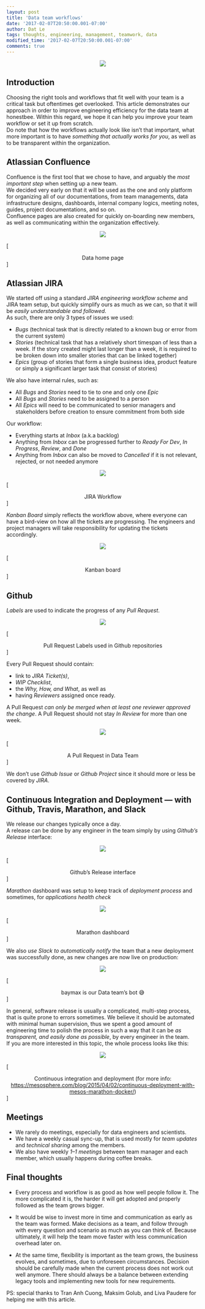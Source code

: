 ```yaml
---
layout: post
title: 'Data team workflows'
date: '2017-02-07T20:50:00.001-07:00'
author: Dat Le
tags: thoughts, engineering, management, teamwork, data
modified_time: '2017-02-07T20:50:00.001-07:00'
comments: true
---
```


<center><img src="https://cdn-images-1.medium.com/max/2000/1*mkRF5wuUs9DWF0wyb3_PPw.jpeg"></center>

## Introduction

Choosing the right tools and workflows that fit well with your team is a critical task but oftentimes get overlooked. This article demonstrates our approach in order to improve engineering efficiency for the data team at honestbee. Within this regard, we hope it can help you improve your team workflow or set it up from scratch.
<br>
Do note that how the workflows actually look like isn’t that important, what more important is to have *something that actually works for you*, as well as to be transparent within the organization.

## Atlassian Confluence

Confluence is the first tool that we chose to have, and arguably the *most important step* when setting up a new team.
<br>
We decided very early on that it will be used as the one and only platform for organizing all of our documentations, from team managements, data infrastructure designs, dashboards, internal company logics, meeting notes, guides, project documentations, and so on.
<br>
Confluence pages are also created for quickly on-boarding new members, as well as communicating within the organization effectively.
<br>

<center><img src="https://cdn-images-1.medium.com/max/800/1*Wfs1QpM-XQnzt3QzXc2rgw.png?style=centerme"></center>

[<center>Data home page</center>]

## Atlassian JIRA

We started off using a standard *JIRA engineering workflow scheme* and JIRA team setup, but quickly simplify ours as much as we can, so that it will be *easily understandable and followed*.
<br>
As such, there are only 3 types of issues we used:

- *Bugs* (technical task that is directly related to a known bug or error from the current system)
- *Stories* (technical task that has a relatively short timespan of less than a week. If the story created might last longer than a week, it is required to be broken down into smaller stories that can be linked together)
- *Epics* (group of stories that form a single business idea, product feature or simply a significant larger task that consist of stories)

We also have internal rules, such as:

- All *Bugs* and *Stories* need to tie to one and only one *Epic*
- All *Bugs* and *Stories* need to be assigned to a person
- All *Epics* will need to be communicated to senior managers and stakeholders before creation to ensure commitment from both side

Our workflow:

- Everything starts at *Inbox* (a.k.a backlog)
- Anything from *Inbox* can be progressed further to *Ready For Dev*, *In Progress*, *Review*, and *Done*
- Anything from *Inbox* can also be moved to *Cancelled* if it is not relevant, rejected, or not needed anymore

<center><img src="https://cdn-images-1.medium.com/max/1000/1*IGvdPyijujypMQ4EQ1QzYw.png?style=centerme"></center>

[<center>JIRA Workflow</center>]

*Kanban Board* simply reflects the workflow above, where everyone can have a bird-view on how all the tickets are progressing. The engineers and project managers will take responsibility for updating the tickets accordingly.

<center><img src="https://cdn-images-1.medium.com/max/800/1*zdBeUxmyIphxwiR9Zucl2g.png?style=centerme"></center>

[<center>Kanban board</center>]

## Github

*Labels* are used to indicate the progress of any *Pull Request*.

<center><img src="https://cdn-images-1.medium.com/max/800/1*MSJHofnwbRd7KCRRweC0nA.png?style=centerme"></center>

[<center>Pull Request Labels used in Github repositories</center>]

Every Pull Request should contain:

- link to *JIRA Ticket(s)*,
- *WIP Checklist*,
- the *Why, How, and What*, as well as
- having *Reviewers* assigned once ready.

A Pull Request *can only be merged when at least one reviewer approved the change*. A Pull Request should not stay *In Review* for more than one week.

<center><img src="https://cdn-images-1.medium.com/max/1000/1*4Riw-t4a2CGdCXtbKTo82w.png?style=centerme"></center>

[<center>A Pull Request in Data Team</center>]

We don’t use *Github Issue* or *Github Project* since it should more or less be covered by *JIRA*.

## Continuous Integration and Deployment — with Github, Travis, Marathon, and Slack

We release our changes typically once a day.
<br>
A release can be done by any engineer in the team simply by using *Github’s Release* interface:

<center><img src="https://cdn-images-1.medium.com/max/1000/1*rKMF1meeBOvtD5zUCiuHEg.png?style=centerme"></center>

[<center>Github’s Release interface</center>]

*Marathon* dashboard was setup to keep track of *deployment process* and sometimes, for *applications health check*

<center><img src="https://cdn-images-1.medium.com/max/800/1*CtiOK6hTNL12treTeEiyDA.png?style=centerme"></center>

[<center>Marathon dashboard</center>]

We also *use Slack to automatically notify* the team that a new deployment was successfully done, as new changes are now live on production:

<center><img src="https://cdn-images-1.medium.com/max/800/1*ABwBLjC7FrvvKLpgo54XmQ.png?style=centerme"></center>

[<center>baymax is our Data team’s bot 😅</center>]


In general, software release is usually a complicated, multi-step process, that is quite prone to errors sometimes. We believe it should be automated with minimal human supervision, thus we spent a good amount of engineering time to polish the process in such a way that it can be *as transparent, and easily done as possible*, by every engineer in the team.
<br>
If you are more interested in this topic, the whole process looks like this:

<center><img src="https://cdn-images-1.medium.com/max/800/1*bGokx6Dy-2EXqUIvUdlmTg.png?style=centerme"></center>

[<center>Continuous integration and deployment (for more info: https://mesosphere.com/blog/2015/04/02/continuous-deployment-with-mesos-marathon-docker/)</center>]

## Meetings

- We rarely do meetings, especially for data engineers and scientists.
- We have a weekly casual sync-up, that is used mostly for *team updates* and *technical sharing* among the members.
- We also have weekly *1–1 meetings* between team manager and each member, which usually happens during coffee breaks.

## Final thoughts

- Every process and workflow is as good as how well people follow it. The more complicated it is, the harder it will get adopted and properly followed as the team grows bigger.

- It would be wise to invest more in time and communication as early as the team was formed. Make decisions as a team, and follow through with every question and scenario as much as you can think of. Because ultimately, it will help the team move faster with less communication overhead later on.

- At the same time, flexibility is important as the team grows, the business evolves, and sometimes, due to unforeseen circumstances. Decision should be carefully made when the current process does not work out well anymore. There should always be a balance between extending legacy tools and implementing new tools for new requirements.

PS: special thanks to Tran Anh Cuong, Maksim Golub, and Liva Paudere for helping me with this article.
